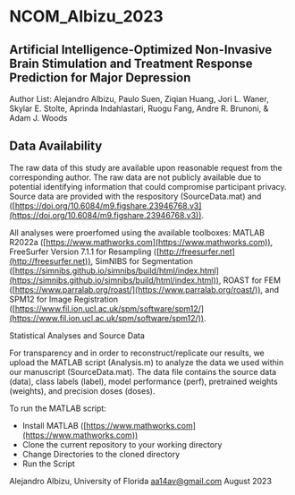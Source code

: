 # NCOM_Albizu_2023
Artificial Intelligence-Optimized Non-Invasive Brain Stimulation and Treatment Response Prediction for Major Depression 
--
Author List: Alejandro Albizu, Paulo Suen, Ziqian Huang, Jori L. Waner, Skylar E. Stolte, Aprinda Indahlastari, Ruogu Fang, Andre R. Brunoni, & Adam J. Woods 

## Data Availability
The raw data of this study are available upon reasonable request from the corresponding author. The raw data are not publicly available due to potential identifying information that could compromise participant privacy. Source data are provided with the respository (SourceData.mat) and ([https://doi.org/10.6084/m9.figshare.23946768.v3](https://doi.org/10.6084/m9.figshare.23946768.v3)).

All analyses were proerfomed using the available toolboxes: MATLAB R2022a ([https://www.mathworks.com](https://www.mathworks.com)), FreeSurfer Version 7.1.1 for Resampling ([http://freesurfer.net](http://freesurfer.net)), SimNIBS for Segmentation ([https://simnibs.github.io/simnibs/build/html/index.html](https://simnibs.github.io/simnibs/build/html/index.html)), ROAST for FEM ([https://www.parralab.org/roast/](https://www.parralab.org/roast/)), and SPM12 for Image Registration ([https://www.fil.ion.ucl.ac.uk/spm/software/spm12/](https://www.fil.ion.ucl.ac.uk/spm/software/spm12/)).

Statistical Analyses and Source Data

For transparency and in order to reconstruct/replicate our results, we upload the MATLAB script (Analysis.m) to analyze the data we used within our manuscript (SourceData.mat). The data file contains the source data (data), class labels (label), model performance (perf), pretrained weights (weights), and precision doses (doses). 

To run the MATLAB script:
- Install MATLAB ([https://www.mathworks.com](https://www.mathworks.com))
- Clone the current repository to your working directory
- Change Directories to the cloned directory
- Run the Script

Alejandro Albizu, University of Florida
aa14av@gmail.com
August 2023
